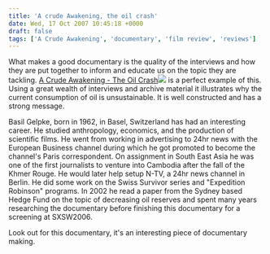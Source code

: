 ```yaml
---
title: 'A crude Awakening, the oil crash'
date: Wed, 17 Oct 2007 10:45:18 +0000
draft: false
tags: ['A Crude Awakening', 'documentary', 'film review', 'reviews']
---
```


What makes a good documentary is the quality of the interviews and how they are put together to inform and educate us on the topic they are tackling. [A Crude Awakening - The Oil Crash](https://www.amazon.com/gp/product/B000PY52IG/ref=as_li_tl?ie=UTF8&camp=1789&creative=9325&creativeASIN=B000PY52IG&linkCode=as2&tag=richardazia-20&linkId=79b3a8e2e5debc72e9e3f4a7fc43e690)![](//ir-na.amazon-adsystem.com/e/ir?t=richardazia-20&l=am2&o=1&a=B000PY52IG) is a perfect example of this. Using a great wealth of interviews and archive material it illustrates why the current consumption of oil is unsustainable. It is well constructed and has a strong message.

Basil Gelpke, born in 1962, in Basel, Switzerland has had an interesting career. He studied anthropology, economics, and the production of scientific films. He went from working in advertising to 24hr news with the European Business channel during which he got promoted to become the channel's Paris correspondent. On assignment in South East Asia he was one of the first journalists to venture into Cambodia after the fall of the Khmer Rouge. He would later help setup N-TV, a 24hr news channel in Berlin. He did some work on the Swiss Survivor series and "Expedition Robinson" programs. In 2002 he read a paper from the Sydney based Hedge Fund on the topic of decreasing oil reserves and spent many years researching the documentary before finishing this documentary for a screening at SXSW2006.

Look out for this documentary, it's an interesting piece of documentary making.